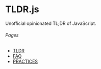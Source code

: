 TLDR.js
=======
Unofficial opinionated TL;DR of JavaScript.

###### Pages
+ [TLDR](TLDR.md.md)
+ [FAQ](FAQ.md)
+ [PRACTICES](PRACTICES.md)
